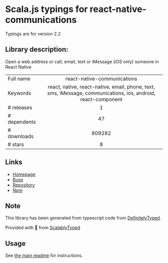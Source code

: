 
# Scala.js typings for react-native-communications

Typings are for version 2.2

## Library description:
Open a web address or call, email, text or iMessage (iOS only) someone in React Native

|                    |                 |
| ------------------ | :-------------: |
| Full name          | react-native-communications |
| Keywords           | react, native, react-native, email, phone, text, sms, iMessage, communications, ios, android, react-component |
| # releases         | 1 |
| # dependents       | 47 |
| # downloads        | 809282 |
| # stars            | 8 |

## Links
- [Homepage](https://github.com/anarchicknight/react-native-communications#readme)
- [Bugs](https://github.com/anarchicknight/react-native-communications/issues)
- [Repository](https://github.com/anarchicknight/react-native-communications)
- [Npm](https://www.npmjs.com/package/react-native-communications)
    


## Note
This library has been generated from typescript code from [DefinitelyTyped](https://definitelytyped.org).

Provided with :purple_heart: from [ScalablyTyped](https://github.com/oyvindberg/ScalablyTyped)

## Usage
See [the main readme](../../readme.md) for instructions.


